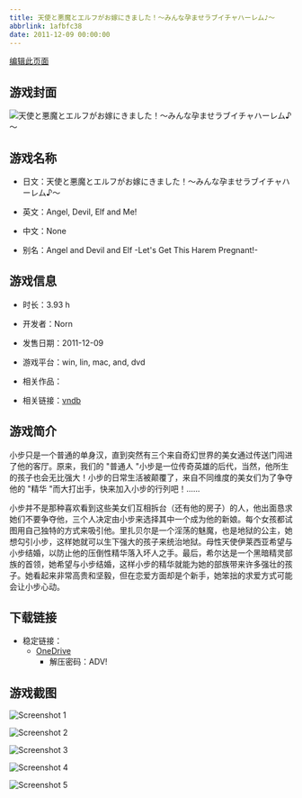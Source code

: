 ```yaml
---
title: 天使と悪魔とエルフがお嫁にきました！～みんな孕ませラブイチャハーレム♪～
abbrlink: 1afbfc38
date: 2011-12-09 00:00:00
---
```

[编辑此页面](https://github.com/ACG-3/ADV3-source/blob/main/source/_posts/games/%E5%A4%A9%E4%BD%BF%E3%81%A8%E6%82%AA%E9%AD%94%E3%81%A8%E3%82%A8%E3%83%AB%E3%83%95%E3%81%8C%E3%81%8A%E5%AB%81%E3%81%AB%E3%81%8D%E3%81%BE%E3%81%97%E3%81%9F%EF%BC%81%EF%BD%9E%E3%81%BF%E3%82%93%E3%81%AA%E5%AD%95%E3%81%BE%E3%81%9B%E3%83%A9%E3%83%96%E3%82%A4%E3%83%81%E3%83%A3%E3%83%8F%E3%83%BC%E3%83%AC%E3%83%A0%E2%99%AA%EF%BD%9E.md)

## 游戏封面

![天使と悪魔とエルフがお嫁にきました！～みんな孕ませラブイチャハーレム♪～](https://pan.timero.xyz/onedrive/img_lib_001/%E5%A4%A9%E4%BD%BF%E3%81%A8%E6%82%AA%E9%AD%94%E3%81%A8%E3%82%A8%E3%83%AB%E3%83%95%E3%81%8C%E3%81%8A%E5%AB%81%E3%81%AB%E3%81%8D%E3%81%BE%E3%81%97%E3%81%9F%EF%BC%81%EF%BD%9E%E3%81%BF%E3%82%93%E3%81%AA%E5%AD%95%E3%81%BE%E3%81%9B%E3%83%A9%E3%83%96%E3%82%A4%E3%83%81%E3%83%A3%E3%83%8F%E3%83%BC%E3%83%AC%E3%83%A0%E2%99%AA%EF%BD%9E_cover.avif)


## 游戏名称

- 日文：天使と悪魔とエルフがお嫁にきました！～みんな孕ませラブイチャハーレム♪～
- 英文：Angel, Devil, Elf and Me!
- 中文：None

- 别名：Angel and Devil and Elf -Let's Get This Harem Pregnant!-


## 游戏信息

- 时长：3.93 h
- 开发者：Norn
- 发售日期：2011-12-09
- 游戏平台：win, lin, mac, and, dvd
- 相关作品：

- 相关链接：[vndb](https://vndb.org/v8491)


## 游戏简介

小步只是一个普通的单身汉，直到突然有三个来自奇幻世界的美女通过传送门闯进了他的客厅。原来，我们的 "普通人 "小步是一位传奇英雄的后代，当然，他所生的孩子也会无比强大！小步的日常生活被颠覆了，来自不同维度的美女们为了争夺他的 "精华 "而大打出手，快来加入小步的行列吧！......

小步并不是那种喜欢看到这些美女们互相拆台（还有他的房子）的人，他出面恳求她们不要争夺他，三个人决定由小步来选择其中一个成为他的新娘。每个女孩都试图用自己独特的方式来吸引他。里扎贝尔是一个淫荡的魅魔，也是地狱的公主，她想勾引小步，这样她就可以生下强大的孩子来统治地狱。母性天使伊莱西亚希望与小步结婚，以防止他的压倒性精华落入坏人之手。最后，希尔达是一个黑暗精灵部族的首领，她希望与小步结婚，这样小步的精华就能为她的部族带来许多强壮的孩子。她看起来非常高贵和坚毅，但在恋爱方面却是个新手，她笨拙的求爱方式可能会让小步心动。




## 下载链接

- 稳定链接：
    - [OneDrive](https://pan.timero.xyz/onedrive/adv_lib_001/%E5%A4%A9%E4%BD%BF%E3%81%A8%E6%82%AA%E9%AD%94%E3%81%A8%E3%82%A8%E3%83%AB%E3%83%95%E3%81%8C%E3%81%8A%E5%AB%81%E3%81%AB%E3%81%8D%E3%81%BE%E3%81%97%E3%81%9F%EF%BC%81%EF%BD%9E%E3%81%BF%E3%82%93%E3%81%AA%E5%AD%95%E3%81%BE%E3%81%9B%E3%83%A9%E3%83%96%E3%82%A4%E3%83%81%E3%83%A3%E3%83%8F%E3%83%BC%E3%83%AC%E3%83%A0%E2%99%AA%EF%BD%9E)
        - 解压密码：ADV!



## 游戏截图


![Screenshot 1](https://pan.timero.xyz/onedrive/img_lib_001/%E5%A4%A9%E4%BD%BF%E3%81%A8%E6%82%AA%E9%AD%94%E3%81%A8%E3%82%A8%E3%83%AB%E3%83%95%E3%81%8C%E3%81%8A%E5%AB%81%E3%81%AB%E3%81%8D%E3%81%BE%E3%81%97%E3%81%9F%EF%BC%81%EF%BD%9E%E3%81%BF%E3%82%93%E3%81%AA%E5%AD%95%E3%81%BE%E3%81%9B%E3%83%A9%E3%83%96%E3%82%A4%E3%83%81%E3%83%A3%E3%83%8F%E3%83%BC%E3%83%AC%E3%83%A0%E2%99%AA%EF%BD%9E_Screenshot_1.avif)

![Screenshot 2](https://pan.timero.xyz/onedrive/img_lib_001/%E5%A4%A9%E4%BD%BF%E3%81%A8%E6%82%AA%E9%AD%94%E3%81%A8%E3%82%A8%E3%83%AB%E3%83%95%E3%81%8C%E3%81%8A%E5%AB%81%E3%81%AB%E3%81%8D%E3%81%BE%E3%81%97%E3%81%9F%EF%BC%81%EF%BD%9E%E3%81%BF%E3%82%93%E3%81%AA%E5%AD%95%E3%81%BE%E3%81%9B%E3%83%A9%E3%83%96%E3%82%A4%E3%83%81%E3%83%A3%E3%83%8F%E3%83%BC%E3%83%AC%E3%83%A0%E2%99%AA%EF%BD%9E_Screenshot_2.avif)

![Screenshot 3](https://pan.timero.xyz/onedrive/img_lib_001/%E5%A4%A9%E4%BD%BF%E3%81%A8%E6%82%AA%E9%AD%94%E3%81%A8%E3%82%A8%E3%83%AB%E3%83%95%E3%81%8C%E3%81%8A%E5%AB%81%E3%81%AB%E3%81%8D%E3%81%BE%E3%81%97%E3%81%9F%EF%BC%81%EF%BD%9E%E3%81%BF%E3%82%93%E3%81%AA%E5%AD%95%E3%81%BE%E3%81%9B%E3%83%A9%E3%83%96%E3%82%A4%E3%83%81%E3%83%A3%E3%83%8F%E3%83%BC%E3%83%AC%E3%83%A0%E2%99%AA%EF%BD%9E_Screenshot_3.avif)

![Screenshot 4](https://pan.timero.xyz/onedrive/img_lib_001/%E5%A4%A9%E4%BD%BF%E3%81%A8%E6%82%AA%E9%AD%94%E3%81%A8%E3%82%A8%E3%83%AB%E3%83%95%E3%81%8C%E3%81%8A%E5%AB%81%E3%81%AB%E3%81%8D%E3%81%BE%E3%81%97%E3%81%9F%EF%BC%81%EF%BD%9E%E3%81%BF%E3%82%93%E3%81%AA%E5%AD%95%E3%81%BE%E3%81%9B%E3%83%A9%E3%83%96%E3%82%A4%E3%83%81%E3%83%A3%E3%83%8F%E3%83%BC%E3%83%AC%E3%83%A0%E2%99%AA%EF%BD%9E_Screenshot_4.avif)

![Screenshot 5](https://pan.timero.xyz/onedrive/img_lib_001/%E5%A4%A9%E4%BD%BF%E3%81%A8%E6%82%AA%E9%AD%94%E3%81%A8%E3%82%A8%E3%83%AB%E3%83%95%E3%81%8C%E3%81%8A%E5%AB%81%E3%81%AB%E3%81%8D%E3%81%BE%E3%81%97%E3%81%9F%EF%BC%81%EF%BD%9E%E3%81%BF%E3%82%93%E3%81%AA%E5%AD%95%E3%81%BE%E3%81%9B%E3%83%A9%E3%83%96%E3%82%A4%E3%83%81%E3%83%A3%E3%83%8F%E3%83%BC%E3%83%AC%E3%83%A0%E2%99%AA%EF%BD%9E_Screenshot_5.avif)

